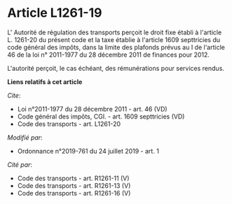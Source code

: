 # Article L1261-19

L'       Autorité de régulation des transports perçoit le droit fixe établi à l'article L. 1261-20 du présent code et la taxe
établie à l'article 1609 septtricies du code général des impôts, dans la limite des plafonds prévus au I de l'article 46 de
la loi n° 2011-1977 du 28 décembre 2011 de finances pour 2012. 

L'autorité perçoit, le cas échéant, des rémunérations pour services rendus.

**Liens relatifs à cet article**

_Cite_:

  - Loi n°2011-1977 du 28 décembre 2011 - art. 46 (VD)
  - Code général des impôts, CGI. - art. 1609 septtricies (VD)
  - Code des transports - art. L1261-20

_Modifié par_:

  - Ordonnance n°2019-761 du 24 juillet 2019 - art. 1

_Cité par_:

  - Code des transports - art. R1261-11 (V)
  - Code des transports - art. R1261-13 (V)
  - Code des transports - art. R1261-16 (V)
